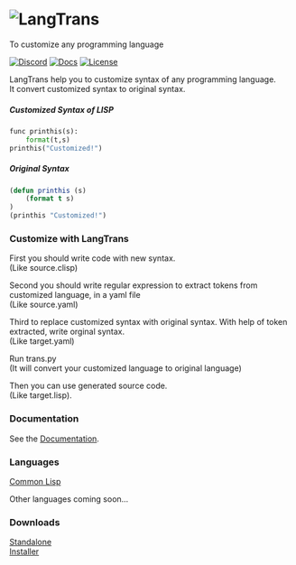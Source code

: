 # ![LangTrans](https://drive.google.com/uc?export=download&id=1IXL9Gx_uz4c4gMm52IXsNgDKJ0WgC0jb)
To customize any programming language

<a href="https://discord.com/channels/802179593293267006"><img alt="Discord" src="https://img.shields.io/discord/802179593293267006"></a>
<a href="https://langtrans.readthedocs.io/en/latest/"><img alt="Docs" src="https://img.shields.io/readthedocs/langtrans?style=plastic"></a>
<a href="https://raw.githubusercontent.com/B-R-P/LangTrans/main/LICENSE"><img alt="License" src="https://img.shields.io/github/license/B-R-P/langtrans?style=plastic"></a>

LangTrans  help you to customize syntax of any programming language.<br>It convert customized syntax to original syntax.

##### Customized Syntax of LISP

```python
func printhis(s):
	format(t,s)
printhis("Customized!")
```

##### Original Syntax 

```lisp
(defun printhis (s)
	(format t s)
)
(printhis "Customized!")
```

### Customize with LangTrans

First you should write code with new syntax.<br>(Like source.clisp)

Second you should write regular expression to extract tokens from customized language, in a yaml file<br>(Like source.yaml)

Third to replace customized syntax with original syntax. With help of token extracted, write orginal syntax.<br>(Like target.yaml)

Run trans.py<br>(It will convert your customized language to original language)

Then you can use generated source code.<br>(Like target.lisp).

### Documentation
See the [Documentation](https://langtrans.readthedocs.io/en/latest/).

### Languages

[Common Lisp](https://github.com/B-R-P/LISP_Trans)

Other languages coming soon...

### Downloads
[Standalone](https://drive.google.com/uc?export=download&id=14lanbflcifeIM3PSCL3fF3rFxSBPrt7W)<br>
[Installer](https://drive.google.com/uc?export=download&id=15soZJZCDrDP5KGVxvD5L9Sg7109XVc7y)

